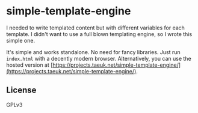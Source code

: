 # simple-template-engine

I needed to write templated content but with different variables for each template. I didn't want to use a full blown templating engine, so I wrote this simple one.

It's simple and works standalone. No need for fancy libraries. Just run `index.html` with a decently modern browser.
Alternatively, you can use the hosted version at [https://projects.taeuk.net/simple-template-engine/](https://projects.taeuk.net/simple-template-engine/).

## License

GPLv3
